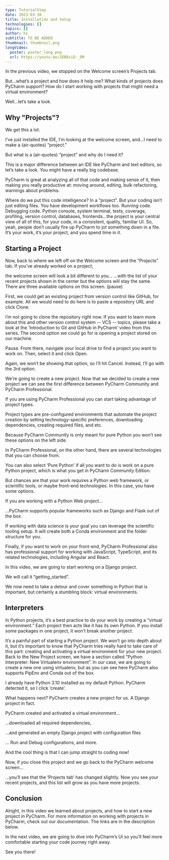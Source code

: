 ```yaml
---
type: TutorialStep
date: 2023-03-30
title: Installation and Setup
technologies: []
topics: []
author: hs
subtitle: TO BE ADDED
thumbnail: thumbnail.png
longVideo:
  poster: poster_long.png
  url: https://youtu.be/2EB8siO-_OM
---
```


In the previous video, we stopped on the Welcome screen’s Projects tab.

But...what’s a project and how does it help me? What kinds of projects does PyCharm support? How do I start working with projects that might need a virtual environment?

Well...let’s take a look.

## Why "Projects"?
We get this a lot.

I’ve just installed the IDE, I’m looking at the welcome screen, and...I need to make a (air-quotes) “project.”

But what is a (air-quotes) “project” and why do I need it?

This is a major difference between an IDE like PyCharm and text editors, so let’s take a look.
You might have a really big codebase.

PyCharm is great at analyzing all of that code and making sense of it, then making you really productive at: moving around, editing, bulk refactoring, warnings about problems.

Where do we put this code intelligence? In a “project”.
But your coding isn’t just editing files. You have development workflows too. Running code. Debugging code. Python console, system terminal, tests, coverage, profiling, version control, databases, frontends...the project is your central view of all of this, for your code, in a consistent, quality, familiar UI.
So, yeah, people don’t usually fire up PyCharm to jot something down in a file. It’s your work, it’s your project, and you spend time in it.

## Starting a Project
Now, back to where we left off on the Welcome screen and the “Projects” tab.
If you’ve already worked on a project,

the welcome screen will look a bit different to you...
...with the list of your recent projects shown in the center but the options will stay the same.
There are three available options on this screen. (pause)

First, we could get an existing project from version control like GitHub, for example.
All we would need to do here is to paste a repository URL and click Clone.

I’m not going to clone the repository right now. If you want to learn more about this and other version control system -- VCS --  topics, please take a look at the ‘Introduction to Git and GitHub in PyCharm’ video from this series.
The second option we could go for is opening a project stored on our machine.

Pause.
From there, navigate your local drive to find a project you want to work on. Then, select it and click Open.

Again, we won’t be showing that option, so I’ll hit Cancel.
Instead, I’ll go with the 3rd option.

We’re going to create a new project.
Now that we decided to create a new project we can see the first difference between PyCharm Community and PyCharm Professional.

If you are using PyCharm Professional you can start taking advantage of project types.

Project types are pre-configured environments that automate the project creation by setting technology-specific preferences, downloading dependencies, creating required files, and etc.

Because PyCharm Community is only meant for pure Python you won’t see these options on the left side.

In PyCharm Professional, on the other hand, there are several technologies that you can choose from.

You can also select ‘Pure Python’ if all you want to do is work on a pure Python project, which is what you get in PyCharm Community Edition.

But chances are that your work requires a Python web framework, or scientific tools, or maybe front-end technologies.
In this case, you have some options.

If you are working with a Python Web project…

...PyCharm supports popular frameworks such as Django and Flask out of the box.

If working with data science is your goal you can leverage the scientific tooling setup. It will create both a Conda environment and the folder structure for you.

Finally, if you want to work on your front-end, PyCharm Professional also has professional support for working with JavaScript, TypeScript, and its related technologies, including Angular and React.

In this video, we are going to start working on a Django project.

We will call it “getting_started”.

We now need to take a detour and cover something in Python that is important, but certainly a stumbling block: virtual environments.

## Interpreters
In Python projects, it’s a best practice to do your work by creating a “virtual environment.” Each project then acts like it has its own Python. If you install some packages in one project, it won’t break another project.

It’s a painful part of starting a Python project. We won’t go into depth about it, but it’s important to know that PyCharm tries really hard to take care of this part: creating and activating a virtual environment for your new project.
Back to the New Project screen, we have a section called “Python Interpreter: New Virtualenv environment”.
In our case, we are going to create a new one using virtualenv, but as you can see here PyCharm also supports PipEnv and Conda out of the box.

I already have Python 3.10 installed as my default Python. PyCharm detected it, so I click ‘create’.

What happens next? PyCharm creates a new project for us. A Django project in fact.

PyCharm created and activated a virtual environment…

...downloaded all required dependencies,

...and generated an empty Django project with configuration files

... Run and Debug configurations, and more.

And the cool thing is that I can jump straight to coding now!

Now, if you close this project and we go back to the PyCharm welcome screen...

...you’ll see that the ‘Projects tab’ has changed slightly. Now you see your recent projects, and this list will grow as you have more projects.

## Conclusion
Alright, in this video we learned about projects, and how to start a new project in PyCharm. For more information on working with projects in PyCharm, check out our documentation. The links are in the description below.

In the next video, we are going to dive into PyCharm’s UI so you’ll feel more comfortable starting your code journey right away.

See you there!
